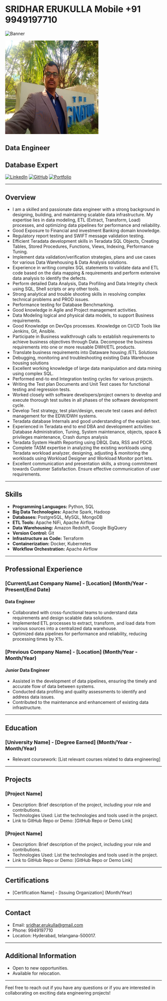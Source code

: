 # SRIDHAR ERUKULLA                                                                                                Mobile  +91 9949197710

![Banner](https://your-image-url.com/banner.jpg)
<!-- Add your image with specified width and height -->
<img src="https://github.com/Sridhar-Erukulla/Sridhar-Erukulla/blob/main/WhatsApp%20Image%202023-11-20%20at%2011.38.49%20PM.jpeg?raw=true" alt="My Profile Picture" width="300" height="300">

<!-- Add other content below if needed -->




## Data Engineer
## Database Expert

[![LinkedIn](https://img.shields.io/badge/LinkedIn-YourLinkedInProfile-blue)](https://www.linkedin.com/in/your-linkedin-profile/)
[![GitHub](https://img.shields.io/badge/GitHub-YourGitHubProfile-green)](https://github.com/your-github-profile)
[![Portfolio](https://img.shields.io/badge/Portfolio-YourPortfolioWebsite-orange)](https://www.your-portfolio-website.com/)

---

## Overview

- I am a skilled and passionate data engineer with a strong background in designing, building, and maintaining scalable data infrastructure. My expertise lies in data modeling, ETL (Extract, Transform, Load) processes, and optimizing data pipelines for performance and reliability.
- 	Good Exposure to Financial and investment Banking domain knowledge.
- 	Regulatory report testing and SWIFT message validation testing.
- 	Efficient Teradata development skills in Teradata SQL Objects, Creating Tables, Stored Procedures, Functions, Views, Indexing, Performance Tuning.
- 	Implement data validation/verification strategies, plans and use cases for various Data Warehousing & Data Analysis solutions.
- 	Experience in writing complex SQL statements to validate data and ETL code based on the data mapping & requirements and perform extensive data analysis to identify the defects.
- 	Perform detailed Data Analysis, Data Profiling and Data Integrity check using SQL, Shell scripts or any other tools.
- 	Strong analytical and trouble shooting skills in resolving complex technical problems and PROD issues.
- 	Performance testing for Database Benchmarking.
- 	Good knowledge in Agile and Project management activities.
- 	Data Modeling  logical and physical data models, to support Business requirements.
- 	Good Knowledge on  DevOps processes. Knowledge on CI/CD Tools like Jenkins, Git, Ansible.
- 	Participate in Business walkthrough calls  to establish requirements to achieve business objectives through Data. Decompose the business requirements into one or more reusable DWH/ETL products.
- 	Translate business requirements into Dataware housing /ETL Solutions
- 	Debugging, monitoring and troubleshooting existing Data Warehouse housing solutions 
- 	Excellent working knowledge of large data manipulation and data mining using complex SQL.
- 	Performed end-to end Integration testing cycles for various projects.
- 	Writing the Test plan Documents and Unit Test cases for functional testing and regression tests.
- 	Worked closely with software developers/project owners to develop and execute thorough test suites in all phases of the software development cycle.
- 	Develop Test strategy, test plan/design, execute test cases and defect management for the EDW/DWH systems.
- 	Teradata database Internals and good understanding of the explain text.
- 	Experienced in Teradata end to end DBA and development activities: Database Administration, Tuning, System maintenance, objects, space & privileges maintenance, Crash dumps analysis
- 	Teradata System Health Reporting using DBQL Data, RSS and PDCR.
- 	Complete TASM expertise in analyzing the existing workloads using Teradata workload analyzer, designing, adjusting & monitoring the workloads using Workload Designer and Workload Monitor port lets.
-  Excellent communication and presentation skills, a strong commitment towards Customer Satisfaction. Ensure effective communication of user requirements.

---

## Skills

- **Programming Languages:** Python, SQL
- **Big Data Technologies:** Apache Spark, Hadoop
- **Databases:** PostgreSQL, MySQL, MongoDB
- **ETL Tools:** Apache NiFi, Apache Airflow
- **Data Warehousing:** Amazon Redshift, Google BigQuery
- **Version Control:** Git
- **Infrastructure as Code:** Terraform
- **Containerization:** Docker, Kubernetes
- **Workflow Orchestration:** Apache Airflow

---

## Professional Experience

### [Current/Last Company Name] - [Location] (Month/Year - Present/End Date)

#### Data Engineer

- Collaborated with cross-functional teams to understand data requirements and design scalable data solutions.
- Implemented ETL processes to extract, transform, and load data from various sources into a centralized data warehouse.
- Optimized data pipelines for performance and reliability, reducing processing times by X%.

### [Previous Company Name] - [Location] (Month/Year - Month/Year)

#### Junior Data Engineer

- Assisted in the development of data pipelines, ensuring the timely and accurate flow of data between systems.
- Conducted data profiling and quality assessments to identify and address data issues.
- Contributed to the maintenance and enhancement of existing data infrastructure.

---

## Education

### [University Name] - [Degree Earned] (Month/Year - Month/Year)

- Relevant coursework: [List relevant courses related to data engineering]

---

## Projects

### [Project Name]

- Description: Brief description of the project, including your role and contributions.
- Technologies Used: List the technologies and tools used in the project.
- Link to GitHub Repo or Demo: [GitHub Repo or Demo Link]

### [Project Name]

- Description: Brief description of the project, including your role and contributions.
- Technologies Used: List the technologies and tools used in the project.
- Link to GitHub Repo or Demo: [GitHub Repo or Demo Link]

---

## Certifications

- [Certification Name] - [Issuing Organization] (Month/Year)

---

## Contact

- Email: sridhar.erukulla@gmail.com
- Phone: 9949197710
- Location: Hyderabad, telangana-500017.

---

## Additional Information

- Open to new opportunities.
- Available for relocation.

---

Feel free to reach out if you have any questions or if you are interested in collaborating on exciting data engineering projects!

